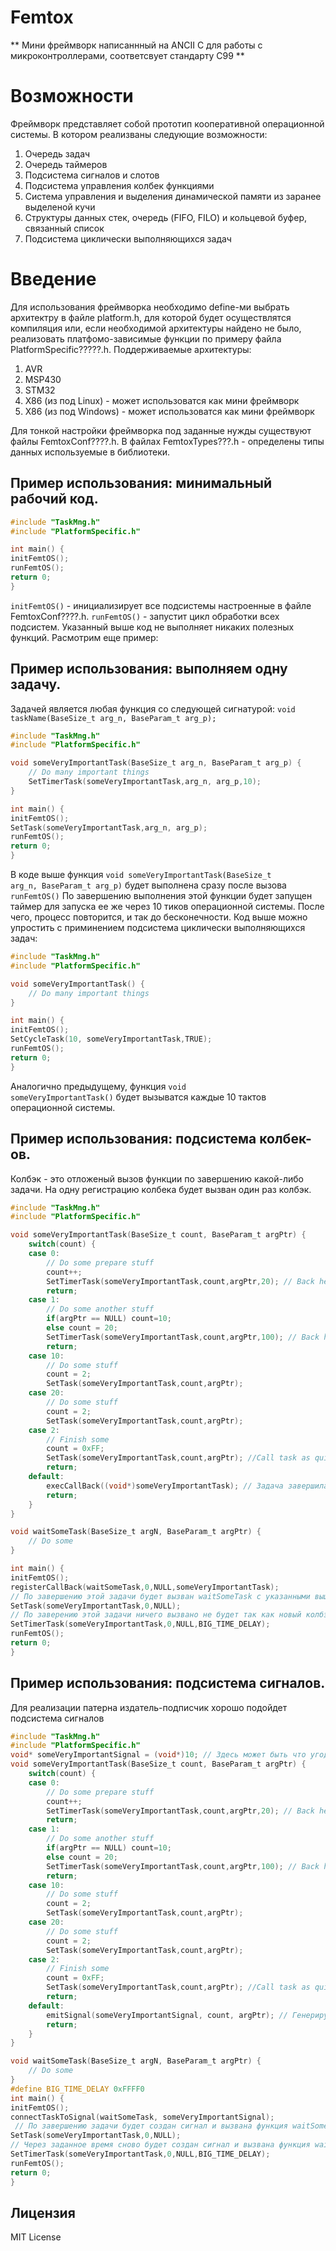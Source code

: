 # Femtox

**
Мини фреймворк написаннный на ANCII C для работы с микроконтроллерами, соответсвует стандарту С99
**

Возможности
=============
Фреймворк представляет собой прототип кооперативной операционной системы. В котором реализваны следующие возможности:
1. Очередь задач
2. Очередь таймеров
3. Подсистема сигналов и слотов
4. Подсистема управления колбек функциями
5. Система управления и выделения динамической памяти из заранее выделеной кучи
6. Структуры данных стек, очередь (FIFO, FILO) и кольцевой буфер, связанный список
7. Подсистема циклически выполняющихся задач

Введение
=============
Для использования фреймворка необходимо define-ми выбрать архитектру в файле platform.h, для которой будет осуществлятся компиляция или, если необходимой архитектуры найдено не было, реализовать платфомо-зависимые функции по примеру файла PlatformSpecific?????.h.
Поддерживаемые архитектуры:
1. AVR
2. MSP430
3. STM32
4. X86 (из под Linux) - может использоватся как мини фреймворк
5. X86 (из под Windows)  - может использоватся как мини фреймворк

Для тонкой настройки фреймворка под заданные нужды существуют файлы FemtoxConf????.h.
В файлах FemtoxTypes???.h - определены типы данных используемые в библиотеки.

Пример использования: минимальный рабочий код.
-------------

```c
#include "TaskMng.h"
#include "PlatformSpecific.h"

int main() {
initFemtOS();
runFemtOS();
return 0;
}
```
<code>initFemtOS()</code> - инициализирует все подсистемы настроенные в файле FemtoxConf????.h. 
<code>runFemtOS()</code> - запустит цикл обработки всех подсистем.
Указанный выше код не выполняет никаких полезных функций.
Расмотрим еще пример:

Пример использования: выполняем одну задачу.
-------------
Задачей является любая функция со следующей сигнатурой:
<code>void taskName(BaseSize_t arg_n, BaseParam_t arg_p);</code>

```c
#include "TaskMng.h"
#include "PlatformSpecific.h"

void someVeryImportantTask(BaseSize_t arg_n, BaseParam_t arg_p) {
	// Do many important things
	SetTimerTask(someVeryImportantTask,arg_n, arg_p,10);
}

int main() {
initFemtOS();
SetTask(someVeryImportantTask,arg_n, arg_p);
runFemtOS();
return 0;
}
```
В коде выше функция <code>void someVeryImportantTask(BaseSize_t arg_n, BaseParam_t arg_p)</code>
будет выполнена сразу после вызова <code>runFemtOS()</code>
По завершению выполнения этой функции будет запущен таймер для запуска ее же через 10 тиков операционной системы.
После чего, процесс повторится, и так до бесконечности.
Код выше можно упростить с приминением подсистема циклически выполняющихся задач:

```c
#include "TaskMng.h"
#include "PlatformSpecific.h"

void someVeryImportantTask() {
	// Do many important things
}

int main() {
initFemtOS();
SetCycleTask(10, someVeryImportantTask,TRUE);
runFemtOS();
return 0;
}
```
Аналогично предыдущему, функция <code>void someVeryImportantTask()</code> будет вызыватся каждые 10 тактов операционной системы.

Пример использования: подсистема колбек-ов.
-------------

Колбэк - это отложеный вызов функции по завершению какой-либо задачи.
На одну регистрацию колбека будет вызван один раз колбэк.
```c
#include "TaskMng.h"
#include "PlatformSpecific.h"

void someVeryImportantTask(BaseSize_t count, BaseParam_t argPtr) {
	switch(count) {
	case 0:
		// Do some prepare stuff
		count++;
		SetTimerTask(someVeryImportantTask,count,argPtr,20); // Back here later
		return;
	case 1:
		// Do some another stuff
		if(argPtr == NULL) count=10;
		else count = 20;
		SetTimerTask(someVeryImportantTask,count,argPtr,100); // Back here later
		return;
	case 10:
		// Do some stuff
		count = 2;
		SetTask(someVeryImportantTask,count,argPtr); 
	case 20:
		// Do some stuff
		count = 2;
		SetTask(someVeryImportantTask,count,argPtr); 
	case 2:
		// Finish some
		count = 0xFF;
		SetTask(someVeryImportantTask,count,argPtr); //Call task as quickly as you can
		return;
	default:
		execCallBack((void*)someVeryImportantTask); // Задача завершилась, сообщим об этом всем
		return;
	}
}

void waitSomeTask(BaseSize_t argN, BaseParam_t argPtr) {
	// Do some
}

int main() {
initFemtOS();
registerCallBack(waitSomeTask,0,NULL,someVeryImportantTask);
// По завершению этой задачи будет вызван waitSomeTask с указанными выше параметрами
SetTask(someVeryImportantTask,0,NULL);
// По заверению этой задачи ничего вызвано не будет так как новый колбэк не зарегистрирован
SetTimerTask(someVeryImportantTask,0,NULL,BIG_TIME_DELAY);
runFemtOS();
return 0;
}
```
Пример использования: подсистема сигналов.
-------------

Для реализации патерна издатель-подписчик хорошо подойдет подсистема сигналов

```c
#include "TaskMng.h"
#include "PlatformSpecific.h"
void* someVeryImportantSignal = (void*)10; // Здесь может быть что угодно (это лишь метка)
void someVeryImportantTask(BaseSize_t count, BaseParam_t argPtr) {
	switch(count) {
	case 0:
		// Do some prepare stuff
		count++;
		SetTimerTask(someVeryImportantTask,count,argPtr,20); // Back here later
		return;
	case 1:
		// Do some another stuff
		if(argPtr == NULL) count=10;
		else count = 20;
		SetTimerTask(someVeryImportantTask,count,argPtr,100); // Back here later
		return;
	case 10:
		// Do some stuff
		count = 2;
		SetTask(someVeryImportantTask,count,argPtr); 
	case 20:
		// Do some stuff
		count = 2;
		SetTask(someVeryImportantTask,count,argPtr); 
	case 2:
		// Finish some
		count = 0xFF;
		SetTask(someVeryImportantTask,count,argPtr); //Call task as quickly as you can
		return;
	default:
		emitSignal(someVeryImportantSignal, count, argPtr); // Генерируем сигнал с параметрами
		return;
	}
}

void waitSomeTask(BaseSize_t argN, BaseParam_t argPtr) {
	// Do some
}
#define BIG_TIME_DELAY 0xFFFF0
int main() {
initFemtOS();
connectTaskToSignal(waitSomeTask, someVeryImportantSignal);
 // По завершению задачи будет создан сигнал и вызвана функция waitSomeTask
SetTask(someVeryImportantTask,0,NULL);
// Через заданное время сново будет создан сигнал и вызвана функция waitSomeTask
SetTimerTask(someVeryImportantTask,0,NULL,BIG_TIME_DELAY);
runFemtOS();
return 0;
}
```
Лицензия
-------------
MIT License